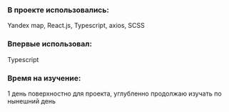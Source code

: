 ### В проекте использовались: 
Yandex map, React.js, Typescript, axios, SCSS
### Впервые использовал:
Typescript
### Время на изучение:
1 день поверхностно для проекта, углубленно продолжаю изучать по нынешний день
